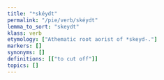 ```yaml
---
title: "*skéydt"
permalink: "/pie/verb/skéydt"
lemma_to_sort: "skeydt"
klass: verb
etymology: ["Athematic root aorist of *skeyd-."]
markers: []
synonyms: []
definitions: [["to cut off"]]
topics: []
---
```

